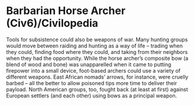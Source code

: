 # Barbarian Horse Archer (Civ6)/Civilopedia

Tools for subsistence could also be weapons of war. Many hunting groups would move between raiding and hunting as a way of life – trading when they could, finding food where they could, and taking from their neighbors when they had the opportunity. While the horse archer’s composite bow (a blend of wood and bone) was unapparelled when it came to putting firepower into a small device, foot-based archers could use a variety of different weapons. East African nomads’ arrows, for instance, were cruelly barbed – all the better to allow poisoned tips more time to deliver their payload. North American groups, too, fought back (at least at first) against European settlers (and each other) using bows as a principal weapon.